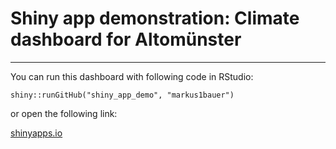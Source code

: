 # Shiny app demonstration: Climate dashboard for Altomünster

***

You can run this dashboard with following code in RStudio:

`shiny::runGitHub("shiny_app_demo", "markus1bauer")`

or open the following link:

[shinyapps.io](https://markusbauer.shinyapps.io/climate_altomuenster/)
